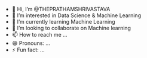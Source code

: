 - 👋 Hi, I’m @THEPRATHAMSHRIVASTAVA
- 👀 I’m interested in Data Science & Machine Learning
- 🌱 I’m currently learning Machine Learning
- 💞️ I’m looking to collaborate on Machine learning
- 📫 How to reach me ...
- 😄 Pronouns: ...
- ⚡ Fun fact: ...

<!---
THEPRATHAMSHRIVASTAVA/THEPRATHAMSHRIVASTAVA is a ✨ special ✨ repository because its `README.md` (this file) appears on your GitHub profile.
You can click the Preview link to take a look at your changes.
--->
